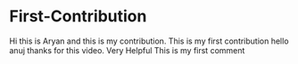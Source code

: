 # First-Contribution
Hi this is Aryan and this is my contribution.
This is my first contribution
hello anuj thanks for this video. Very Helpful
This is my first comment
